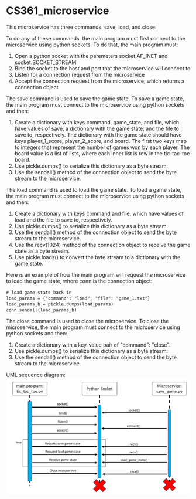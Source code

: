 # CS361_microservice

This microservice has three commands: save, load, and close.

To do any of these commands, the main program must first connect to the microservice using python sockets. To do that, the main program must:
1. Open a python socket with the paremeters socket.AF_INET and socket.SOCKET_STREAM
2. Bind the socket to the host and port that the microservice will connect to
3. Listen for a connection request from the microservice
4. Accept the connection request from the microservice, which returns a connection object


The save command is used to save the game state. To save a game state, the main program must connect to the microservice using python sockets and then:
1. Create a dictionary with keys command, game_state, and file, which have values of save, a dictionary with the game state, and the file to save to, respectively. The dictionary with the game state should have keys player_1_score, player_2_score, and board. The first two keys map to integers that represent the number of games won by each player. The board value is a list of lists, where each inner list is row in the tic-tac-toe board. 
2. Use pickle.dumps() to serialize this dictionary as a byte stream.
3. Use the sendall() method of the connection object to send the byte 
stream to the microservice.


The load command is used to load the game state. To load a game state, the main program must connect to the microservice using python sockets and then:
1. Create a dictionary with keys command and file, which have values of 
load and the file to save to, respectively.
2. Use pickle.dumps() to serialize this dictionary as a byte stream.
3. Use the sendall() method of the connection object to send the byte 
stream to the microservice.
4. Use the recv(1024) method of the connection object to receive the 
game state as a byte stream.
5. Use pickle.loads() to convert the byte stream to a dictionary with the 
game state. 

Here is an example of how the main program will request the microservice to load the game state, where conn is the connection object:

    # load game state back in
    load_params = {"command": "load", "file": "game_1.txt"}
    load_params_b = pickle.dumps(load_params)
    conn.sendall(load_params_b)


The close command is used to close the microservice. To close the microservice, the main program must connect to the microservice using python sockets and then:
1. Create a dictionary with a key-value pair of "command": "close". 
2. Use pickle.dumps() to serialize this dictionary as a byte stream.
3. Use the sendall() method of the connection object to send the byte stream to the microservice.


UML sequence diagram:
![alt text](https://github.com/connordilgren/CS361_microservice/blob/main/UML_sequence_diagram.png)

